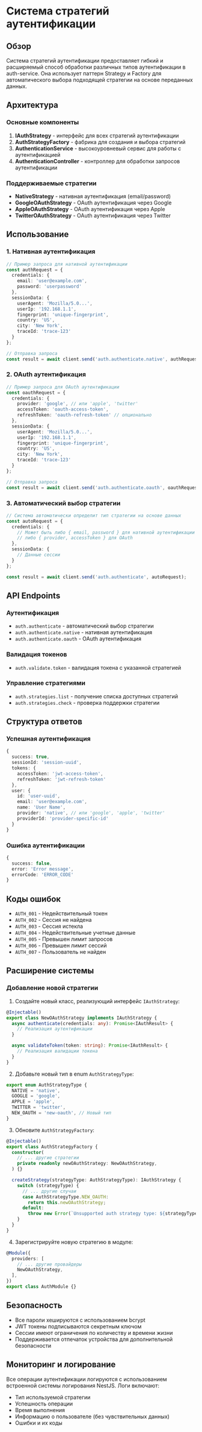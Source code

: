 # Система стратегий аутентификации

## Обзор

Система стратегий аутентификации предоставляет гибкий и расширяемый способ обработки различных типов аутентификации в auth-service. Она использует паттерн Strategy и Factory для автоматического выбора подходящей стратегии на основе переданных данных.

## Архитектура

### Основные компоненты

1. **IAuthStrategy** - интерфейс для всех стратегий аутентификации
2. **AuthStrategyFactory** - фабрика для создания и выбора стратегий
3. **AuthenticationService** - высокоуровневый сервис для работы с аутентификацией
4. **AuthenticationController** - контроллер для обработки запросов аутентификации

### Поддерживаемые стратегии

- **NativeStrategy** - нативная аутентификация (email/password)
- **GoogleOAuthStrategy** - OAuth аутентификация через Google
- **AppleOAuthStrategy** - OAuth аутентификация через Apple
- **TwitterOAuthStrategy** - OAuth аутентификация через Twitter

## Использование

### 1. Нативная аутентификация

```typescript
// Пример запроса для нативной аутентификации
const authRequest = {
  credentials: {
    email: 'user@example.com',
    password: 'userpassword'
  },
  sessionData: {
    userAgent: 'Mozilla/5.0...',
    userIp: '192.168.1.1',
    fingerprint: 'unique-fingerprint',
    country: 'US',
    city: 'New York',
    traceId: 'trace-123'
  }
};

// Отправка запроса
const result = await client.send('auth.authenticate.native', authRequest);
```

### 2. OAuth аутентификация

```typescript
// Пример запроса для OAuth аутентификации
const oauthRequest = {
  credentials: {
    provider: 'google', // или 'apple', 'twitter'
    accessToken: 'oauth-access-token',
    refreshToken: 'oauth-refresh-token' // опционально
  },
  sessionData: {
    userAgent: 'Mozilla/5.0...',
    userIp: '192.168.1.1',
    fingerprint: 'unique-fingerprint',
    country: 'US',
    city: 'New York',
    traceId: 'trace-123'
  }
};

// Отправка запроса
const result = await client.send('auth.authenticate.oauth', oauthRequest);
```

### 3. Автоматический выбор стратегии

```typescript
// Система автоматически определит тип стратегии на основе данных
const autoRequest = {
  credentials: {
    // Может быть либо { email, password } для нативной аутентификации
    // либо { provider, accessToken } для OAuth
  },
  sessionData: {
    // Данные сессии
  }
};

const result = await client.send('auth.authenticate', autoRequest);
```

## API Endpoints

### Аутентификация

- `auth.authenticate` - автоматический выбор стратегии
- `auth.authenticate.native` - нативная аутентификация
- `auth.authenticate.oauth` - OAuth аутентификация

### Валидация токенов

- `auth.validate.token` - валидация токена с указанной стратегией

### Управление стратегиями

- `auth.strategies.list` - получение списка доступных стратегий
- `auth.strategies.check` - проверка поддержки стратегии

## Структура ответов

### Успешная аутентификация

```typescript
{
  success: true,
  sessionId: 'session-uuid',
  tokens: {
    accessToken: 'jwt-access-token',
    refreshToken: 'jwt-refresh-token'
  },
  user: {
    id: 'user-uuid',
    email: 'user@example.com',
    name: 'User Name',
    provider: 'native', // или 'google', 'apple', 'twitter'
    providerId: 'provider-specific-id'
  }
}
```

### Ошибка аутентификации

```typescript
{
  success: false,
  error: 'Error message',
  errorCode: 'ERROR_CODE'
}
```

## Коды ошибок

- `AUTH_001` - Недействительный токен
- `AUTH_002` - Сессия не найдена
- `AUTH_003` - Сессия истекла
- `AUTH_004` - Недействительные учетные данные
- `AUTH_005` - Превышен лимит запросов
- `AUTH_006` - Превышен лимит сессий
- `AUTH_007` - Пользователь не найден

## Расширение системы

### Добавление новой стратегии

1. Создайте новый класс, реализующий интерфейс `IAuthStrategy`:

```typescript
@Injectable()
export class NewOAuthStrategy implements IAuthStrategy {
  async authenticate(credentials: any): Promise<IAuthResult> {
    // Реализация аутентификации
  }

  async validateToken(token: string): Promise<IAuthResult> {
    // Реализация валидации токена
  }
}
```

2. Добавьте новый тип в enum `AuthStrategyType`:

```typescript
export enum AuthStrategyType {
  NATIVE = 'native',
  GOOGLE = 'google',
  APPLE = 'apple',
  TWITTER = 'twitter',
  NEW_OAUTH = 'new-oauth', // Новый тип
}
```

3. Обновите `AuthStrategyFactory`:

```typescript
@Injectable()
export class AuthStrategyFactory {
  constructor(
    // ... другие стратегии
    private readonly newOAuthStrategy: NewOAuthStrategy,
  ) {}

  createStrategy(strategyType: AuthStrategyType): IAuthStrategy {
    switch (strategyType) {
      // ... другие случаи
      case AuthStrategyType.NEW_OAUTH:
        return this.newOAuthStrategy;
      default:
        throw new Error(`Unsupported auth strategy type: ${strategyType}`);
    }
  }
}
```

4. Зарегистрируйте новую стратегию в модуле:

```typescript
@Module({
  providers: [
    // ... другие провайдеры
    NewOAuthStrategy,
  ],
})
export class AuthModule {}
```

## Безопасность

- Все пароли хешируются с использованием bcrypt
- JWT токены подписываются секретным ключом
- Сессии имеют ограничения по количеству и времени жизни
- Поддерживается отпечаток устройства для дополнительной безопасности

## Мониторинг и логирование

Все операции аутентификации логируются с использованием встроенной системы логирования NestJS. Логи включают:

- Тип используемой стратегии
- Успешность операции
- Время выполнения
- Информацию о пользователе (без чувствительных данных)
- Ошибки и их коды 